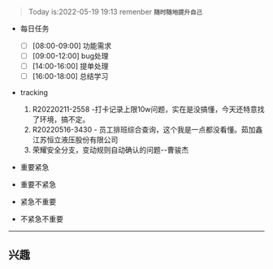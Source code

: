 >Today is:2022-05-19 19:13 remenber **`随时随地提升自己`**
- 每日任务
	- [ ] [08:00-09:00] 功能需求
	- [ ] [09:00-12:00] bug处理
	- [ ] [14:00-16:00] 提单处理
	- [ ] [16:00-18:00] 总结学习
- tracking 
	1. R20220211-2558 -打卡记录上限10w问题，实在是没搞懂，今天还特意找了环境，搞不定。
	2. R20220516-3430 - 员工排班综合查询，这个我是一点都没看懂。茹加鑫 江苏恒立液压股份有限公司 
	3. 荣耀安全分支，变动规则自动确认的问题--曹骏杰

 - 重要紧急
 - 重要不紧急
 - 紧急不重要
 - 不紧急不重要

--- 
## 兴趣


